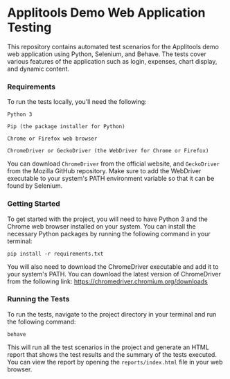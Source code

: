 # **Applitools Demo Web Application Testing**

This repository contains automated test scenarios for the Applitools demo web application using Python, Selenium, and Behave. 
The tests cover various features of the application such as login, expenses, chart display, and dynamic content.

### Requirements

To run the tests locally, you'll need the following:

`Python 3`

`Pip (the package installer for Python)`

`Chrome or Firefox web browser`

`ChromeDriver or GeckoDriver (the WebDriver for Chrome or Firefox)`

You can download `ChromeDriver` from the official website, and `GeckoDriver` from the Mozilla GitHub repository.
Make sure to add the WebDriver executable to your  system's PATH environment variable so that it can be found by Selenium.
### Getting Started

To get started with the project, you will need to have Python 3 and the Chrome web browser installed on your system. You can install the necessary Python packages by running the following command in your terminal:

`pip install -r requirements.txt`

You will also need to download the ChromeDriver executable and add it to your system's PATH. You can download the latest version of ChromeDriver from the following link: https://chromedriver.chromium.org/downloads

### Running the Tests

To run the tests, navigate to the project directory in your terminal and run the following command:

`behave`

This will run all the test scenarios in the project and generate an HTML report that shows the test results and the summary of the tests executed. You can view the report by opening the `reports/index.html` file in your web browser.

